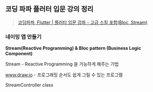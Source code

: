 ## 코딩 파파 플러터 입문 강의 정리

> [코딩파파, Flutter | 플러터 입문 강좌 - 고급 스킬 포함(Bloc, Stream)](https://www.youtube.com/watch?v=2iWJRAcEsaQ)

### 네이밍 앱 만들기





**Stream(Reactive Programming) & Bloc pattern (Business Logic Component)**



Stream - Reactive Programming 을 가능하게 해주는 기법



www.draw.io - 프로그래밍 순서도 쉽게 그릴 수 있는 프로그램



StreamController<T> class

